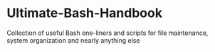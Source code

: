 # Ultimate-Bash-Handbook
Collection of useful Bash one-liners and scripts for file maintenance, system organization and nearly anything else
